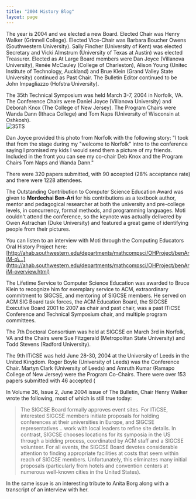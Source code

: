 ```yaml
---
title: "2004 History Blog"
layout: page
---
```


The year is 2004 and we elected a new Board. Elected Chair was Henry
Walker (Grinnell College). Elected Vice-Chair was Barbara Boucher Owens
(Southwestern University). Sally Fincher (University of Kent) was
elected Secretary and Vicki Almstrum (University of Texas at Austin) was
elected Treasurer. Elected as At Large Board members were Dan Joyce
(Villanova University), Renée McCauley (College of Charleston), Alison
Young (Unitec Institute of Technology, Auckland) and Brue Klein (Grand
Valley State University) continued as Past Chair. The Bulletin Editor
continued to be John Impagliazzo (Hofstra University).

The 35th Technical Symposium was held March 3-7, 2004 in Norfolk, VA.
The Conference Chairs were Daniel Joyce (Villanova University) and
Deborah Knox (The College of New Jersey). The Program Chairs were Wanda
Dann (Ithaca College) and Tom Naps (University of Wisconsin at
Oshkosh).\
![35TS](../../files/images/50yearsofSIGCSE/35thTS.jpg)

Dan Joyce provided this photo from Norfolk with the following story: \"I
took that from the stage during my \"welcome to Norfolk\" intro to the
conference saying I promised my kids I would send them a picture of my
friends. Included in the front you can see my co-chair Deb Knox and the
Program Chairs Tom Naps and Wanda Dann.\"

There were 320 papers submitted, with 90 accepted (28% acceptance rate)
and there were 1228 attendees.

The Outstanding Contribution to Computer Science Education Award was
given to **Mordechai Ben-Ari** for his contributions as a textbook
author, mentor and pedagogical researcher at both the university and
pre-college levels, in concurrency, formal methods, and programming
languages. Moti couldn\'t attend the conference, so the keynote was
actually delivered by Owen Astrachan (Duke University) and featured a
great game of identifying people from their pictures.

You can listen to an interview with Moti through the Computing Educators
Oral History Project here:
[http://ahab.southwestern.edu/departments/mathcompsci/OHProject/benAriM-o\...](http://ahab.southwestern.edu/departments/mathcompsci/OHProject/benAriM-overview.html)

The Lifetime Service to Computer Science Education was awarded to Bruce
Klein to recognize him for exemplary service to ACM, extraordinary
commitment to SIGCSE, and mentoring of SIGCSE members. He served on ACM
SIG Board task forces, the ACM Education Board, the SIGCSE Executive
Board 2001 to 2007 as chair and past chair, was a past ITiCSE Conference
and Technical Symposium chair, and multiple program committees.

The 7th Doctoral Consortium was held at SIGCSE on March 3rd in Norfolk,
VA and the Chairs were Sue Fitzgerald (Metropolitan State University)
and Todd Stevens (Radford University).

The 9th ITiCSE was held June 28-30, 2004 at the University of Leeds in
the United Kingdom. Roger Boyle (University of Leeds) was the Conference
Chair. Martyn Clark (University of Leeds) and Amruth Kumar (Ramapo
College of New Jersey) were the Program Co-Chairs. There were over 153
papers submitted with 46 accepted (

In Volume 36, Issue 2, June 2004 issue of The Bulletin, Chair Henry
Walker wrote the following, most of which is still true today:

> The SIGCSE Board formally approves event sites. For ITiCSE, interested
> SIGCSE members initiate proposals for holding conferences at their
> universities in Europe, and SIGCSE representatives .. work with local
> leaders to refine site details. In contrast, SIGCSE chooses locations
> for its symposia in the US through a bidding process, coordinated by
> ACM staff and a SIGCSE volunteer. For all events, the SIGCSE Board
> devotes considerable attention to finding appropriate facilities at
> costs that seem within reach of SIGCSE members. Unfortunately, this
> eliminates many initial proposals (particularly from hotels and
> convention centers at numerous well-known cities in the United
> States).

In the same issue is an interesting tribute to Anita Borg along with a
transcript of an interview with her.
